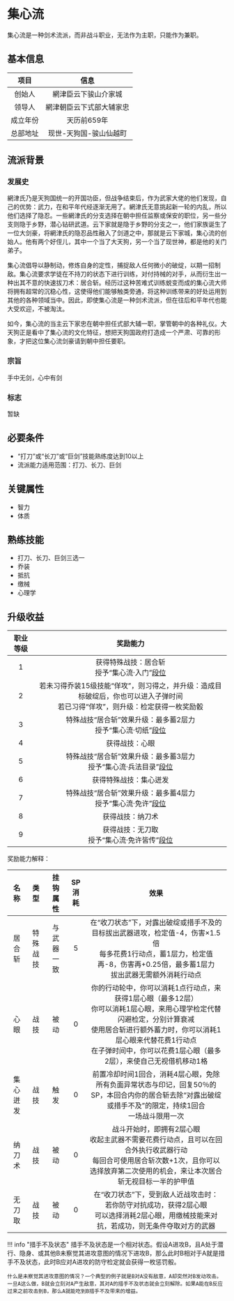 # 集心流

集心流是一种剑术流派，而非战斗职业，无法作为主职，只能作为兼职。

## 基本信息

项目|信息
:--:|:--:
创始人|網津臣云下骏山介家城
领导人|網津朝臣云下式部大辅家忠
成立年份|天历前659年
总部地址|现世-天狗国-骏山仙越町

## 流派背景

### 发展史

網津氏乃是天狗国统一的开国功臣，但战争结束后，作为武家大佬的他们发现，自己的优势：武力，在和平年代经逐渐无用了。網津氏无意挑起新一轮的内乱，所以他们选择了隐忍。一些網津氏的分支选择在朝中担任监察或保安的职位，另一些分支则隐于乡野，潜心钻研武道。云下家就是隐于乡野的分支之一，他们家族诞生了一位大剑豪，将網津氏的隐忍品性融入了剑道之中，那就是云下家城，集心流的创始人。他有两个好侄儿，其中一个当了大天狗，另一个当了现世神，都是他的关门弟子。

集心流倡导以静制动，修炼自身的定性，捕捉敌人任何微小的破绽，以期一招制敌。集心流要求学徒在不持刀的状态下进行训练，对付持械的对手，从而衍生出一种出其不意的快速拔刀术：居合斩。经历过这种苦难式训练蜕变而成的集心流大师将拥有超常的沉稳心性，这使得他们能够触类旁通，将这种训练带来的好处运用到其他的各种领域当中。因此，即使集心流是一种剑术流派，但在往后和平年代也能大受欢迎，不被淘汰。

如今，集心流的当主云下家忠在朝中担任式部大辅一职，掌管朝中的各种礼仪。大天狗正是看中了集心流的文化特征，想把天狗国政府打造成一个严肃、可靠的形象，才把这位集心流剑豪请到朝中担任要职。

### 宗旨

手中无剑，心中有剑

### 标志

暂缺

## 必要条件

* “打刀”或“长刀”或“巨剑”技能熟练度达到10以上
* 流派能力适用范围：打刀、长刀、巨剑

## 关键属性

* 智力
* 体质

## 熟练技能

* 打刀、长刀、巨剑三选一
* 乔装
* 抵抗
* 缴械
* 心理学

## 升级收益

职业等级|奖励能力
:--:|:--:
1|获得特殊战技：居合斩<br>授予“集心流·入门”<a href="../../dan" target="_blank">段位</a>
2|若未习得乔装15级技能“佯攻”，则习得之，并升级：造成目标破绽后，你也可以进入子弹时间<br>若已习得“佯攻”，则升级：检定获得一枚奖励骰
3|特殊战技“居合斩”效果升级：最多蓄2层力<br>授予“集心流·切纸”<a href="../../dan" target="_blank">段位</a>
4|获得战技：心眼
5|特殊战技“居合斩”效果升级：最多蓄3层力<br>授予“集心流·兵法目录”<a href="../../dan" target="_blank">段位</a>
6|获得特殊战技：集心迸发
7|特殊战技“居合斩”效果升级：最多蓄4层力<br>授予“集心流·免许”<a href="../../dan" target="_blank">段位</a>
8|获得战技：纳刀术
9|获得战技：无刀取<br>授予“集心流·免许皆传”<a href="../../dan" target="_blank">段位</a>

奖励能力解释：

名称|类型|挂钩属性|SP消耗|效果
:--:|:--:|:--:|:--:|:--:
居合斩|特殊战技|与武器一致|5|在“收刀状态”下，对露出破绽或措手不及的目标拔出武器进攻，检定值-4，伤害×1.5倍<br>每多花费1行动点，蓄1层力，检定值再-8，伤害再+0.25倍，最多蓄1层力<br>拔出武器无需额外消耗行动点
心眼|战技|被动|0|你的行动轮中，你可以消耗1点行动点，来获得1层心眼（最多12层）<br>你可以消耗1层心眼，来用心理学检定代替闪避检定，分别计算衰减<br>使用居合斩进行额外蓄力时，你可以消耗1层心眼来代替花费1行动点<br>在子弹时间中，你可以花费1层心眼（最多2层），来使自己无视借机移动1格
集心迸发|战技|触发|0|前置冷却时间1回合，消耗4层心眼，免除所有负面异常状态与印记，回复50％的SP，本回合内你的居合斩去除“对露出破绽或措手不及”的限定，持续1回合<br>一场战斗限用一次
纳刀术|战技|被动|0|战斗开始时，即拥有2层心眼<br>收起主武器不需要花费行动点，且可以在回合外执行收武器行动<br>每回合可使用居合斩次数+1次，且你可以选择放弃第二次使用的机会，来让本次居合斩无视目标一半的护甲值
无刀取|战技|被动|0|在“收刀状态”下，受到敌人近战攻击时：<br>若你防守对抗成功，获得2层心眼<br>可以选择消耗2层心眼，用缴械技能来对抗，若成功，则无条件夺取对方的武器

!!! info "措手不及状态"
    措手不及状态是一个相对状态。假设A进攻B，且A处于潜行、隐身、或其他B未察觉其进攻意图的情况下进攻B，那么此时B相对于A就是措手不及状态，此时B应对A进攻的防守检定就会获得一枚惩罚骰。

    什么是未察觉其进攻意图的情况？一个典型的例子就是B对A没有敌意，A却突然对B发动攻击。一旦A这么做，B就会立刻对A产生敌意，其对A的措手不及状态就会立刻解除。如果A能在B反应过来之前攻击到B，那么A就能吃到B措手不及带来的增益。